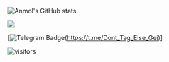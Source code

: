 ![Anmol's GitHub stats](https://github-readme-stats.vercel.app/api?username=Anmoldh&hide=contribs,issues,prs,stars&count_private=true&show_icons=true&theme=merko)

<a href="https://t.me/Dont_Tag_Else_Gei">
  <img src="https://img.shields.io/badge/AnmolDh-blue?style=social&logo=Telegram"/></a>

[![Telegram Badge](https://img.shields.io/badge/Telegram-blue?style=social&logo=Telegram&link=https://t.me/Dont_Tag_Else_Gei)(https://t.me/Dont_Tag_Else_Gei)]

![visitors](https://visitor-badge.laobi.icu/badge?page_id=AnmolDh)
